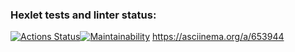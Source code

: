 ### Hexlet tests and linter status:
[![Actions Status](https://github.com/supernukuomu/frontend-project-44/actions/workflows/hexlet-check.yml/badge.svg)](https://github.com/supernukuomu/frontend-project-44/actions)[![Maintainability](https://api.codeclimate.com/v1/badges/ff44ab109a2f880f2398/maintainability)](https://codeclimate.com/github/supernukuomu/frontend-project-44/maintainability)
https://asciinema.org/a/653944
